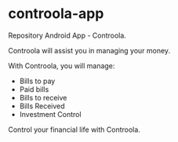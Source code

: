 # controola-app
Repository Android App - Controola.

Controola will assist you in managing your money.

With Controola, you will manage: 
- Bills to pay 
- Paid bills 
- Bills to receive 
- Bills Received 
- Investment Control

Control your financial life with Controola.
